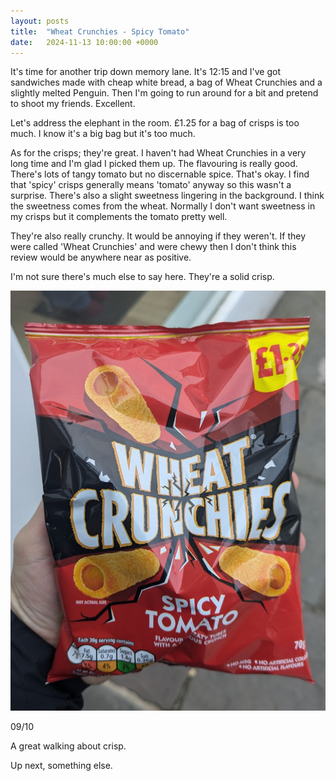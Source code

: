 ```yaml
---
layout: posts
title:  "Wheat Crunchies - Spicy Tomato"
date:   2024-11-13 10:00:00 +0000
---
```


It's time for another trip down memory lane. It's 12:15 and I've got sandwiches made with cheap white bread, a bag of Wheat Crunchies and a slightly melted Penguin. Then I'm going to run around for a bit and pretend to shoot my friends. Excellent.

<!--excerpt-->

Let's address the elephant in the room. £1.25 for a bag of crisps is too much. I know it's a big bag but it's too much.

As for the crisps; they're great. I haven't had Wheat Crunchies in a very long time and I'm glad I picked them up. The flavouring is really good. There's lots of tangy tomato but no discernable spice. That's okay. I find that 'spicy' crisps generally means 'tomato' anyway so this wasn't a surprise. There's also a slight sweetness lingering in the background. I think the sweetness comes from the wheat. Normally I don't want sweetness in my crisps but it complements the tomato pretty well. 

They're also really crunchy. It would be annoying if they weren't. If they were called 'Wheat Crunchies' and were chewy then I don't think this review would be anywhere near as positive.

I'm not sure there's much else to say here. They're a solid crisp.


<img style="max-height:50vh" src="/assets/images/wcst.jpg" alt="Wheat Crunchies - Spicy Tomato"/>

09/10 

A great walking about crisp.

Up next, something else.
